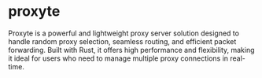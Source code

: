 # proxyte
Proxyte is a powerful and lightweight proxy server solution designed to handle random proxy selection, seamless routing, and efficient packet forwarding. Built with Rust, it offers high performance and flexibility, making it ideal for users who need to manage multiple proxy connections in real-time.
